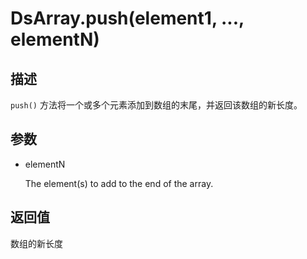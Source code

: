 # DsArray.push(element1, ..., elementN)

## 描述

`push()` 方法将一个或多个元素添加到数组的末尾，并返回该数组的新长度。

## 参数

- elementN

  The element(s) to add to the end of the array.

## 返回值

数组的新长度
